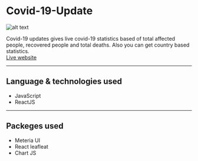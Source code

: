 # **Covid-19-Update**

![alt text](https://www.dl.dropboxusercontent.com/s/2acr5rx2auxfo3u/covid.png?dl=0)

Covid-19 updates gives live covid-19 statistics based of total affected people, recovered people and total deaths. Also you can get country based statistics.
<br />
[Live website](https://covid-19-updateslive.netlify.app)

---

## **Language & technologies used**
* JavaScript
* ReactJS

---

## **Packeges used**

* Meteria UI
* React leafleat
* Chart JS
